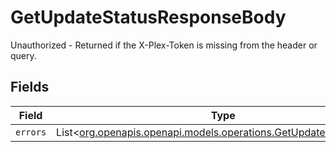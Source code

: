 # GetUpdateStatusResponseBody

Unauthorized - Returned if the X-Plex-Token is missing from the header or query.


## Fields

| Field                                                                                                                  | Type                                                                                                                   | Required                                                                                                               | Description                                                                                                            |
| ---------------------------------------------------------------------------------------------------------------------- | ---------------------------------------------------------------------------------------------------------------------- | ---------------------------------------------------------------------------------------------------------------------- | ---------------------------------------------------------------------------------------------------------------------- |
| `errors`                                                                                                               | List<[org.openapis.openapi.models.operations.GetUpdateStatusErrors](../../models/operations/GetUpdateStatusErrors.md)> | :heavy_minus_sign:                                                                                                     | N/A                                                                                                                    |